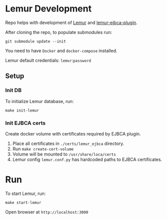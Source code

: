 # Lemur Development

Repo helps with development of [Lemur](https://github.com/Netflix/lemur) and [lemur-ejbca-plugin](https://github.com/c2company/lemur-ejbca-plugin).

After cloning the repo, to populate submodules run:

```shell script
git submodule update --init
```

You need to have `Docker` and `docker-compose` installed.

Lemur default credentials: `lemur`:`password`

## Setup

### Init DB

To initialize Lemur database, run:

```shell script
make init-lemur
```

### Init EJBCA certs
Create docker volume with certificates required by EJBCA plugin.

1. Place all certificates in `./certs/lemur_ejbca` directory.
2. Run `make create-cert-volume`
3. Volume will be mounted to `/usr/share/loca/certs` 
4. Lemur config `lemur.conf.py` has hardcoded paths to EJBCA certificates.


# Run

To start Lemur, run:

```shell script
make start-lemur
```


Open browser at `http://localhost:3000`